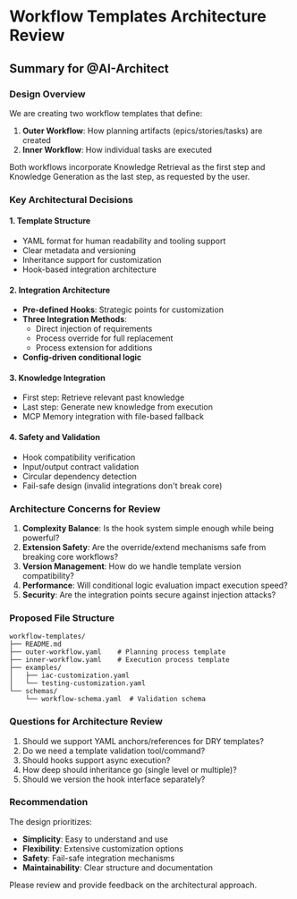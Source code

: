 # Workflow Templates Architecture Review

## Summary for @AI-Architect

### Design Overview
We are creating two workflow templates that define:
1. **Outer Workflow**: How planning artifacts (epics/stories/tasks) are created
2. **Inner Workflow**: How individual tasks are executed

Both workflows incorporate Knowledge Retrieval as the first step and Knowledge Generation as the last step, as requested by the user.

### Key Architectural Decisions

#### 1. Template Structure
- YAML format for human readability and tooling support
- Clear metadata and versioning
- Inheritance support for customization
- Hook-based integration architecture

#### 2. Integration Architecture
- **Pre-defined Hooks**: Strategic points for customization
- **Three Integration Methods**:
  - Direct injection of requirements
  - Process override for full replacement
  - Process extension for additions
- **Config-driven conditional logic**

#### 3. Knowledge Integration
- First step: Retrieve relevant past knowledge
- Last step: Generate new knowledge from execution
- MCP Memory integration with file-based fallback

#### 4. Safety and Validation
- Hook compatibility verification
- Input/output contract validation
- Circular dependency detection
- Fail-safe design (invalid integrations don't break core)

### Architecture Concerns for Review

1. **Complexity Balance**: Is the hook system simple enough while being powerful?
2. **Extension Safety**: Are the override/extend mechanisms safe from breaking core workflows?
3. **Version Management**: How do we handle template version compatibility?
4. **Performance**: Will conditional logic evaluation impact execution speed?
5. **Security**: Are the integration points secure against injection attacks?

### Proposed File Structure
```
workflow-templates/
├── README.md
├── outer-workflow.yaml    # Planning process template
├── inner-workflow.yaml    # Execution process template
├── examples/
│   ├── iac-customization.yaml
│   └── testing-customization.yaml
└── schemas/
    └── workflow-schema.yaml  # Validation schema
```

### Questions for Architecture Review

1. Should we support YAML anchors/references for DRY templates?
2. Do we need a template validation tool/command?
3. Should hooks support async execution?
4. How deep should inheritance go (single level or multiple)?
5. Should we version the hook interface separately?

### Recommendation
The design prioritizes:
- **Simplicity**: Easy to understand and use
- **Flexibility**: Extensive customization options
- **Safety**: Fail-safe integration mechanisms
- **Maintainability**: Clear structure and documentation

Please review and provide feedback on the architectural approach.